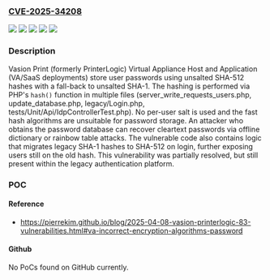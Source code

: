 ### [CVE-2025-34208](https://cve.mitre.org/cgi-bin/cvename.cgi?name=CVE-2025-34208)
![](https://img.shields.io/static/v1?label=Product&message=Print%20Application&color=blue)
![](https://img.shields.io/static/v1?label=Product&message=Print%20Virtual%20Appliance%20Host&color=blue)
![](https://img.shields.io/static/v1?label=Version&message=*%20&color=brightgreen)
![](https://img.shields.io/static/v1?label=Vulnerability&message=CWE-327%20Use%20of%20a%20Broken%20or%20Risky%20Cryptographic%20Algorithm&color=brightgreen)
![](https://img.shields.io/static/v1?label=Vulnerability&message=CWE-759%20Use%20of%20a%20One-Way%20Hash%20without%20a%20Salt&color=brightgreen)

### Description

Vasion Print (formerly PrinterLogic) Virtual Appliance Host and Application (VA/SaaS deployments) store user passwords using unsalted SHA-512 hashes with a fall-back to unsalted SHA-1. The hashing is performed via PHP's `hash()` function in multiple files (server_write_requests_users.php, update_database.php, legacy/Login.php, tests/Unit/Api/IdpControllerTest.php). No per-user salt is used and the fast hash algorithms are unsuitable for password storage. An attacker who obtains the password database can recover cleartext passwords via offline dictionary or rainbow table attacks. The vulnerable code also contains logic that migrates legacy SHA-1 hashes to SHA-512 on login, further exposing users still on the old hash. This vulnerability was partially resolved, but still present within the legacy authentication platform.

### POC

#### Reference
- https://pierrekim.github.io/blog/2025-04-08-vasion-printerlogic-83-vulnerabilities.html#va-incorrect-encryption-algorithms-password

#### Github
No PoCs found on GitHub currently.

